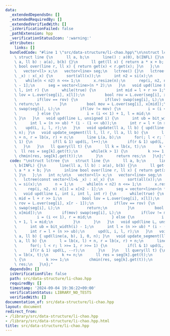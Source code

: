 ```yaml
---
data:
  _extendedDependsOn: []
  _extendedRequiredBy: []
  _extendedVerifiedWith: []
  _isVerificationFailed: false
  _pathExtension: hpp
  _verificationStatusIcon: ':warning:'
  attributes:
    links: []
  bundledCode: "#line 1 \"src/data-structure/li-chao.hpp\"\n\nstruct lctree {\n  \
    \ struct line {\n      ll a, b;\n      line() : a(0), b(INFL) {}\n      line(ll\
    \ a, ll b) : a(a), b(b) {}\n      ll get(ll x) { return a * x + b; }\n      inline\
    \ bool over(line r, ll x) { return get(x) < r.get(x); }\n   };\n   int n;\n\n\
    \   vector<ll> x;\n   vector<line> seg;\n   lctree() {}\n   lctree(const vector<ll>&\
    \ _x) : x(_x) {\n      sort(all(x));\n      int n2 = si(x);\n      n = 1;\n  \
    \    while(n < n2) n <<= 1;\n      x.resize(n);\n      rep(i, n2, n) x[i] = x[n2\
    \ - 1];\n      seg = vector<line>(n * 2);\n   }\n   void upd(line L, int i, int\
    \ l, int r) {\n      while(true) {\n         int mid = l + r >> 1;\n         bool\
    \ lov = L.over(seg[i], x[l]);\n         bool rov = L.over(seg[i], x[r - 1]);\n\
    \         if(lov == rov) {\n            if(lov) swap(seg[i], L);\n           \
    \ return;\n         }\n         bool mov = L.over(seg[i], x[mid]);\n         if(mov)\
    \ swap(seg[i], L);\n         if(lov != mov) {\n            i = (i << 1), r = mid;\n\
    \         } else {\n            i = (i << 1) + 1, l = mid;\n         }\n     \
    \ }\n   }\n   void upd(line L, unsigned i) {\n      int ub = bit_width(i) - 1;\n\
    \      int l = (n >> ub) * (i - (1 << ub));\n      int r = l + (n >> ub);\n  \
    \    upd(L, i, l, r);\n   }\n   void update(ll a, ll b) { upd(line(a, b), 1, 0,\
    \ n); }\n   void update_segment(ll l, ll r, ll a, ll b) {\n      l = lb(x, l)\
    \ + n, r = lb(x, r) + n;\n      line L(a, b);\n      for(; l < r; l >>= 1, r >>=\
    \ 1) {\n         if(l & 1) upd(L, l++);\n         if(r & 1) upd(L, --r);\n   \
    \   }\n   }\n   ll query(ll t) {\n      ll k = lb(x, t);\n      k += n;\n    \
    \  ll res = seg[k].get(t);\n      while(k > 1) {\n         k >>= 1;\n        \
    \ chmin(res, seg[k].get(t));\n      }\n      return res;\n   }\n};\n"
  code: "\nstruct lctree {\n   struct line {\n      ll a, b;\n      line() : a(0),\
    \ b(INFL) {}\n      line(ll a, ll b) : a(a), b(b) {}\n      ll get(ll x) { return\
    \ a * x + b; }\n      inline bool over(line r, ll x) { return get(x) < r.get(x);\
    \ }\n   };\n   int n;\n\n   vector<ll> x;\n   vector<line> seg;\n   lctree() {}\n\
    \   lctree(const vector<ll>& _x) : x(_x) {\n      sort(all(x));\n      int n2\
    \ = si(x);\n      n = 1;\n      while(n < n2) n <<= 1;\n      x.resize(n);\n \
    \     rep(i, n2, n) x[i] = x[n2 - 1];\n      seg = vector<line>(n * 2);\n   }\n\
    \   void upd(line L, int i, int l, int r) {\n      while(true) {\n         int\
    \ mid = l + r >> 1;\n         bool lov = L.over(seg[i], x[l]);\n         bool\
    \ rov = L.over(seg[i], x[r - 1]);\n         if(lov == rov) {\n            if(lov)\
    \ swap(seg[i], L);\n            return;\n         }\n         bool mov = L.over(seg[i],\
    \ x[mid]);\n         if(mov) swap(seg[i], L);\n         if(lov != mov) {\n   \
    \         i = (i << 1), r = mid;\n         } else {\n            i = (i << 1)\
    \ + 1, l = mid;\n         }\n      }\n   }\n   void upd(line L, unsigned i) {\n\
    \      int ub = bit_width(i) - 1;\n      int l = (n >> ub) * (i - (1 << ub));\n\
    \      int r = l + (n >> ub);\n      upd(L, i, l, r);\n   }\n   void update(ll\
    \ a, ll b) { upd(line(a, b), 1, 0, n); }\n   void update_segment(ll l, ll r, ll\
    \ a, ll b) {\n      l = lb(x, l) + n, r = lb(x, r) + n;\n      line L(a, b);\n\
    \      for(; l < r; l >>= 1, r >>= 1) {\n         if(l & 1) upd(L, l++);\n   \
    \      if(r & 1) upd(L, --r);\n      }\n   }\n   ll query(ll t) {\n      ll k\
    \ = lb(x, t);\n      k += n;\n      ll res = seg[k].get(t);\n      while(k > 1)\
    \ {\n         k >>= 1;\n         chmin(res, seg[k].get(t));\n      }\n      return\
    \ res;\n   }\n};"
  dependsOn: []
  isVerificationFile: false
  path: src/data-structure/li-chao.hpp
  requiredBy: []
  timestamp: '2024-09-04 19:36:22+09:00'
  verificationStatus: LIBRARY_NO_TESTS
  verifiedWith: []
documentation_of: src/data-structure/li-chao.hpp
layout: document
redirect_from:
- /library/src/data-structure/li-chao.hpp
- /library/src/data-structure/li-chao.hpp.html
title: src/data-structure/li-chao.hpp
---
```

